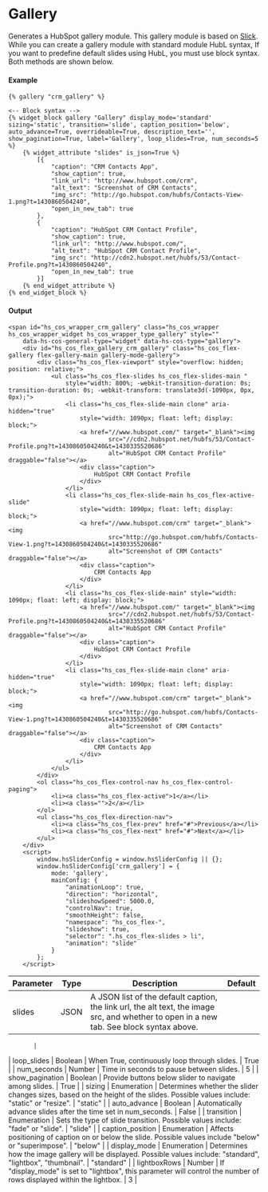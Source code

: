 # Gallery
Generates a HubSpot gallery module. This gallery module is based on [Slick](http://kenwheeler.github.io/slick/). While you can create a gallery module with standard module HubL syntax, If you want to predefine default slides using HubL, you must use block syntax. Both methods are shown below.

#### Example
```jinja2
{% gallery "crm_gallery" %}

<-- Block syntax -->
{% widget_block gallery "Gallery" display_mode='standard' sizing='static', transition='slide', caption_position='below', auto_advance=True, overrideable=True, description_text='', show_pagination=True, label='Gallery', loop_slides=True, num_seconds=5  %}
    {% widget_attribute "slides" is_json=True %}
        [{
            "caption": "CRM Contacts App", 
            "show_caption": true, 
            "link_url": "http://www.hubspot.com/crm", 
            "alt_text": "Screenshot of CRM Contacts", 
            "img_src": "http://go.hubspot.com/hubfs/Contacts-View-1.png?t=1430860504240", 
            "open_in_new_tab": true
        }, 
        {
            "caption": "HubSpot CRM Contact Profile", 
            "show_caption": true, 
            "link_url": "http://www.hubspot.com/", 
            "alt_text": "HubSpot CRM Contact Profile", 
            "img_src": "http://cdn2.hubspot.net/hubfs/53/Contact-Profile.png?t=1430860504240", 
            "open_in_new_tab": true
        }]
    {% end_widget_attribute %}
{% end_widget_block %}
```

#### Output
```jinja2
<span id="hs_cos_wrapper_crm_gallery" class="hs_cos_wrapper hs_cos_wrapper_widget hs_cos_wrapper_type_gallery" style=""
    data-hs-cos-general-type="widget" data-hs-cos-type="gallery">
    <div id="hs_cos_flex_gallery_crm_gallery" class="hs_cos_flex-gallery flex-gallery-main gallery-mode-gallery">
        <div class="hs_cos_flex-viewport" style="overflow: hidden; position: relative;">
            <ul class="hs_cos_flex-slides hs_cos_flex-slides-main "
                style="width: 800%; -webkit-transition-duration: 0s; transition-duration: 0s; -webkit-transform: translate3d(-1090px, 0px, 0px);">
                <li class="hs_cos_flex-slide-main clone" aria-hidden="true"
                    style="width: 1090px; float: left; display: block;">
                    <a href="//www.hubspot.com/" target="_blank"><img
                            src="//cdn2.hubspot.net/hubfs/53/Contact-Profile.png?t=1430860504240&t=1430335520686"
                            alt="HubSpot CRM Contact Profile" draggable="false"></a>
                    <div class="caption">
                        HubSpot CRM Contact Profile
                    </div>
                </li>
                <li class="hs_cos_flex-slide-main hs_cos_flex-active-slide"
                    style="width: 1090px; float: left; display: block;">
                    <a href="//www.hubspot.com/crm" target="_blank"><img
                            src="http://go.hubspot.com/hubfs/Contacts-View-1.png?t=1430860504240&t=1430335520686"
                            alt="Screenshot of CRM Contacts" draggable="false"></a>
                    <div class="caption">
                        CRM Contacts App
                    </div>
                </li>
                <li class="hs_cos_flex-slide-main" style="width: 1090px; float: left; display: block;">
                    <a href="//www.hubspot.com/" target="_blank"><img
                            src="//cdn2.hubspot.net/hubfs/53/Contact-Profile.png?t=1430860504240&t=1430335520686"
                            alt="HubSpot CRM Contact Profile" draggable="false"></a>
                    <div class="caption">
                        HubSpot CRM Contact Profile
                    </div>
                </li>
                <li class="hs_cos_flex-slide-main clone" aria-hidden="true"
                    style="width: 1090px; float: left; display: block;">
                    <a href="//www.hubspot.com/crm" target="_blank"><img
                            src="http://go.hubspot.com/hubfs/Contacts-View-1.png?t=1430860504240&t=1430335520686"
                            alt="Screenshot of CRM Contacts" draggable="false"></a>
                    <div class="caption">
                        CRM Contacts App
                    </div>
                </li>
            </ul>
        </div>
        <ol class="hs_cos_flex-control-nav hs_cos_flex-control-paging">
            <li><a class="hs_cos_flex-active">1</a></li>
            <li><a class="">2</a></li>
        </ol>
        <ul class="hs_cos_flex-direction-nav">
            <li><a class="hs_cos_flex-prev" href="#">Previous</a></li>
            <li><a class="hs_cos_flex-next" href="#">Next</a></li>
        </ul>
    </div>
    <script>
        window.hsSliderConfig = window.hsSliderConfig || {};
        window.hsSliderConfig['crm_gallery'] = {
            mode: 'gallery',
            mainConfig: {
                "animationLoop": true,
                "direction": "horizontal",
                "slideshowSpeed": 5000.0,
                "controlNav": true,
                "smoothHeight": false,
                "namespace": "hs_cos_flex-",
                "slideshow": true,
                "selector": ".hs_cos_flex-slides > li",
                "animation": "slide"
            }
        };
    </script>
```

| Parameter | Type | Description | Default | 
|  ------  |  ------  |  ------  |  ------  | 
| slides | JSON | A JSON list of the default caption, the link url, the alt text, the image src, and whether to open in a new tab. See block syntax above. | 
           
           | 
| loop_slides | Boolean | When True, continuously loop through slides. | True | 
| num_seconds | Number | Time in seconds to pause between slides. | 5 | 
| show_pagination | Boolean | Provide buttons below slider to navigate among slides. | True | 
| sizing | Enumeration | Determines whether the slider changes sizes, based on the height of the slides. Possible values include: "static" or "resize". | "static" | 
| auto_advance | Boolean | Automatically advance slides after the time set in num_seconds. | False | 
| transition | Enumeration | Sets the type of slide transition. Possible values include: "fade" or "slide". | "slide" | 
| caption_position | Enumeration | Affects positioning of caption on or below the slide. Possible values include "below" or "superimpose". | "below" | 
| display_mode | Enumeration | Determines how the image gallery will be displayed. Possible values include: "standard", "lightbox", "thumbnail". | "standard" | 
| lightboxRows | Number | If "display_mode" is set to "lightbox", this parameter will control the number of rows displayed within the lightbox. | 3 | 

